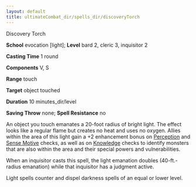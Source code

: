 ```yaml
---
layout: default
title: ultimateCombat_dir/spells_dir/discoveryTorch
---
```

Discovery Torch

**School** evocation [light]; **Level** bard 2, cleric 3, inquisitor 2

**Casting Time** 1 round

**Components** V, S

**Range** touch

**Target** object touched

**Duration** 10 minutes_dir/level

**Saving Throw** none; **Spell Resistance** no

An object you touch emanates a 20-foot radius of bright light. The effect looks like a regular flame but creates no heat and uses no oxygen. Allies within the area of this light gain a +2 enhancement bonus on [Perception](skills_dir/perception#_perception) and [Sense Motive](skills_dir/senseMotive#_sense-motive) checks, as well as on [Knowledge](skills_dir/knowledge#_knowledge) checks to identify monsters that are also within the area and their special powers and vulnerabilities.

When an inquisitor casts this spell, the light emanation doubles (40-ft.-radius emanation) while that inquisitor has a judgment active.

Light spells counter and dispel darkness spells of an equal or lower level.

